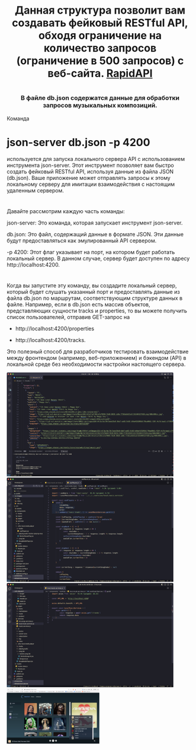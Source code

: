 <h1 align="center">Данная структура позволит вам создавать фейковый RESTful API, обходя ограничение на количество запросов (ограничение в 500 запросов) с веб-сайта. <a href="https://rapidapi.com/apidojo/api/shazam" target="_blank">RapidAPI</a> </h1>


# <h3 align="center">В файле db.json содержатся данные для обработки запросов музыкальных композиций.</h3>

Команда  <h1>json-server db.json -p 4200</h1> используется для запуска локального сервера API с использованием инструмента json-server. Этот инструмент позволяет вам быстро создать фейковый RESTful API, используя данные из файла JSON (db.json). Ваше приложение может отправлять запросы к этому локальному серверу для имитации взаимодействия с настоящим удаленным сервером.

#
Давайте рассмотрим каждую часть команды:

json-server: Это команда, которая запускает инструмент json-server.

db.json: Это файл, содержащий данные в формате JSON. Эти данные будут предоставляться как эмулированный API сервером.

-p 4200: Этот флаг указывает на порт, на котором будет работать локальный сервер. В данном случае, сервер будет доступен по адресу http://localhost:4200.
#
Когда вы запустите эту команду, вы создадите локальный сервер, который будет слушать указанный порт и предоставлять данные из файла db.json по маршрутам, соответствующим структуре данных в файле. Например, если в db.json есть массив объектов, представляющих сущности tracks и properties, то вы можете получить список пользователей, отправив GET-запрос на  

* http://localhost:4200/properties

* http://localhost:4200/tracks.

Это полезный способ для разработчиков тестировать взаимодействие между фронтендом (например, веб-приложением) и бэкендом (API) в локальной среде без необходимости настройки настоящего сервера.

<div  display= "flex"
  align-items="center" >
 <img src="./image/json.png" alt="Alt img" width="450" height="auto">
 <img src="./image/handler.png" alt="Alt img" width="450" height="auto">
 <img src="./image/Request1.png" alt="Alt img" width="450" height="auto">
 <img src="./image/app.png" alt="Alt img" width="250" height="auto">
</div>
